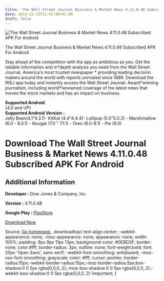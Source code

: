 ```yaml
---
title: 'The Wall Street Journal Business & Market News 4.11.0.48 Subscribed APK For Android'
date: 2019-12-19T21:42:00+01:00
draft: false
---
```


![The Wall Street Journal Business & Market News 4.11.0.48 Subscribed APK For Android](https://i2.wp.com/apkhome.net/wp-content/uploads/2019/12/The-Wall-Street-Journal-Business-Market-News-4.11.0.48-Subscribed.png "The Wall Street Journal Business & Market News 4.11.0.48 Subscribed APK For Android")

  

The Wall Street Journal Business & Market News 4.11.0.48 Subscribed APK For Android

Stay ahead of the competition with the app as ambitious as you. Get the reliable information and in\*depth analysis you need from the Wall Street Journal, America's most trusted newspaper \* providing leading decision makers around the world with reports unrivaled since 1889. Download the WSJ app today and instantly access the Wall Street Journal. Award\*winning journalism, including world\*renowned coverage of the latest news that moves the stock markets and has an impact on business.

**Supported Android**  
{4.0 and UP}  
**Supported Android Version**:-  
Jelly Bean(4.1"4.3.1)- KitKat (4.4"4.4.4)- Lollipop (5.0"5.0.2) - Marshmallow (6.0 - 6.0.1) - Nougat (7.0 " 7.1.1) - Oreo (8.0-8.1) - Pie (9.0)

Download The Wall Street Journal Business & Market News 4.11.0.48 Subscribed APK For Android
============================================================================================

Additional Information
----------------------

**Developer :** Dow Jones & Company, Inc.

**Version :** 4.11.0.48

**Google Play :** [PlayStore](https://play.google.com/store/apps/details?id=wsj.reader_sp)

  

[Download Now](https://store4app.co/post/the-wall-street-journal-business-amp-market-news-4-11-0-48-subscribed-apk-for-android_1576787978)

  
Source: [Go homepage.](https://store4app.co/post/the-wall-street-journal-business-amp-market-news-4-11-0-48-subscribed-apk-for-android_1576787978) .downloadtop{ text-align:center; -webkit-appearance: none; -moz-appearance: none; appearance: none; width: 100%; padding: 9px 9px 11px 13px; background-color: #0EBD3F; border: none; color:#fff; border-radius: 3px; outline: none; font-weight;bold; font: 20px 'Open Sans', sans-serif; -webkit-font-smoothing: antialiased; -moz-osx-font-smoothing: grayscale; color: #fff; cursor: pointer; border-radius:15px;-webkit-border-radius:15px;-moz-border-radius:5px;box-shadow:0 0 5px rgba(0,0,0,.2);-moz-box-shadow:0 0 5px rgba(0,0,0,.2);-webkit-box-shadow:0 0 5px rgba(0,0,0,.2) !important; }